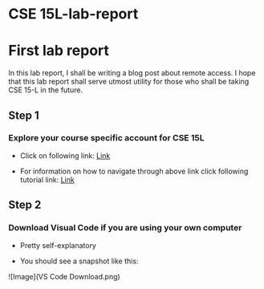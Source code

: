 # **CSE 15L-lab-report**

# First lab report

In this lab report, I shall be writing a 
blog post about remote access. I hope that
this lab report shall serve utmost utility
for those who shall be taking CSE 15-L in 
the future.

## Step 1
### Explore your course specific account for CSE 15L

* Click on following link: [Link](https://sdacs.ucsd.edu/~icc/index.php)

* For information on how to navigate through above link click following tutorial link: 
  [Link](https://docs.google.com/document/d/1hs7CyQeh-MdUfM9uv99i8tqfneos6Y8bDU0uhn1wqho/edit)
  
## Step 2
### Download Visual Code if you are using your own computer

* Pretty self-explanatory

* You should see a snapshot like this:

![Image](VS Code Download.png)




